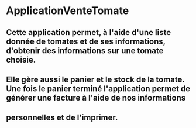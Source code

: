 # ApplicationVenteTomate
## Cette application permet, à l'aide d'une liste donnée de tomates et de ses informations, d'obtenir des informations sur une tomate choisie.
## Elle gère aussi le panier et le stock de la tomate. Une fois le panier terminé l'application permet de générer une facture à l'aide de nos informations
## personnelles et de l'imprimer.
